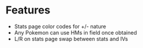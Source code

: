 # Features
- Stats page color codes for +/- nature
- Any Pokemon can use HMs in field once obtained
- L/R on stats page swap between stats and IVs